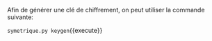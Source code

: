 Afin de générer une clé de chiffrement, on peut utiliser la commande suivante:

`symetrique.py keygen`{{execute}}